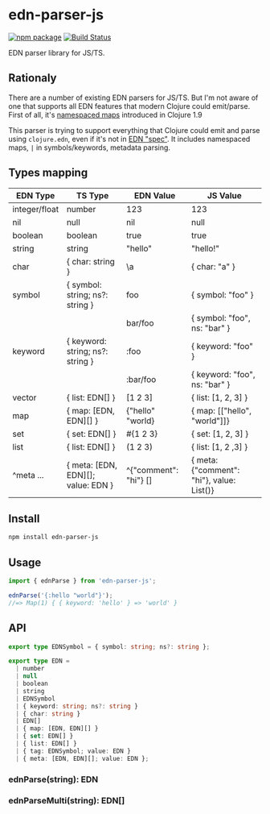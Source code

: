 # edn-parser-js

[![npm package][npm-img]][npm-url]
[![Build Status][build-img]][build-url]

EDN parser library for JS/TS.

## Rationaly

There are a number of existing EDN parsers for JS/TS. But I'm not aware of one that supports all EDN features that modern Clojure could emit/parse. First of all, it's [namespaced maps](https://clojure.org/reference/reader#_maps) introduced in Clojure 1.9

This parser is trying to support everything that Clojure could emit and parse using `clojure.edn`, even if it's not in [EDN "spec"](https://github.com/edn-format/edn). It includes namespaced maps, `|` in symbols/keywords, metadata parsing.

## Types mapping

| EDN Type      | TS Type                            | EDN Value             | JS Value                                  |
| ------------- | ---------------------------------- | --------------------- | ----------------------------------------- |
| integer/float | number                             | 123                   | 123                                       |
| nil           | null                               | nil                   | null                                      |
| boolean       | boolean                            | true                  | true                                      |
| string        | string                             | "hello"               | "hello!"                                  |
| char          | { char: string }                   | \a                    | { char: "a" }                             |
| symbol        | { symbol: string; ns?: string }    | foo                   | { symbol: "foo" }                         |
|               |                                    | bar/foo               | { symbol: "foo", ns: "bar" }              |
| keyword       | { keyword: string; ns?: string }   | :foo                  | { keyword: "foo" }                        |
|               |                                    | :bar/foo              | { keyword: "foo", ns: "bar" }             |
| vector        | { list: EDN[] }                    | [1 2 3]               | { list: [1, 2, 3] }                       |
| map           | { map: [EDN, EDN][] }              | {"hello" "world}      | { map: [["hello", "world"]]}              |
| set           | { set: EDN[] }                     | #{1 2 3}              | { set: [1, 2, 3] }                        |
| list          | { list: EDN[] }                    | (1 2 3)               | { list: [1, 2 ,3] }                       |
| ^meta ...     | { meta: [EDN, EDN][]; value: EDN } | ^{"comment": "hi"} [] | { meta: {"comment": "hi"}, value: List()} |

## Install

```bash
npm install edn-parser-js
```

## Usage

```ts
import { ednParse } from 'edn-parser-js';

ednParse('{:hello "world"}');
//=> Map(1) { { keyword: 'hello' } => 'world' }
```

## API

```ts
export type EDNSymbol = { symbol: string; ns?: string };

export type EDN =
  | number
  | null
  | boolean
  | string
  | EDNSymbol
  | { keyword: string; ns?: string }
  | { char: string }
  | EDN[]
  | { map: [EDN, EDN][] }
  | { set: EDN[] }
  | { list: EDN[] }
  | { tag: EDNSymbol; value: EDN }
  | { meta: [EDN, EDN][]; value: EDN };
```

### ednParse(string): EDN

### ednParseMulti(string): EDN[]

[build-img]: https://github.com/prepor/edn-parser-js/actions/workflows/release.yml/badge.svg
[build-url]: https://github.com/prepor/edn-parser-js/actions/workflows/release.yml
[npm-img]: https://img.shields.io/npm/v/edn-parser-js
[npm-url]: https://www.npmjs.com/package/edn-parser-js
